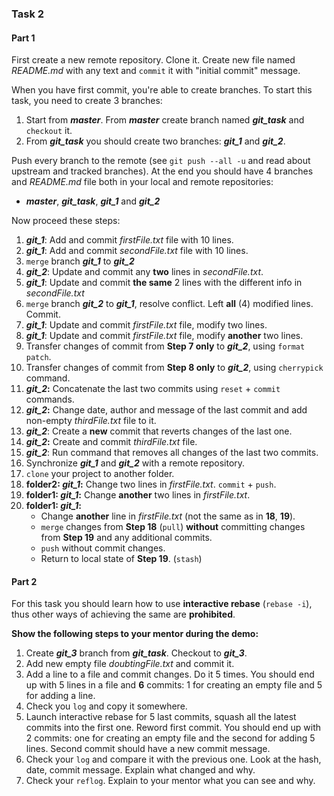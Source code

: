 ### Task 2

#### Part 1

First create a new remote repository. Clone it. Create new file named *README.md* with any text and `commit` it with "initial commit" message. 

When you have first commit, you're able to create branches. To start this task, you need to create 3 branches: 
1. Start from ***master***. From ***master*** create branch named ***git\_task*** and `checkout` it. 
2. From ***git\_task*** you should create two branches: ***git\_1*** and ***git\_2***.

Push every branch to the remote (see `git push --all -u` and read about upstream and tracked branches). At the end you should have 4 branches and *README.md* file both in your local and remote repositories: 
- ***master***, ***git\_task***, ***git\_1*** and ***git\_2***

Now proceed these steps:

1. ***git\_1***: Add and commit *firstFile.txt* file with 10 lines.
2. ***git\_1***: Add and commit *secondFile.txt* file with 10 lines.
3. `merge` branch ***git\_1*** to ***git\_2***
4. ***git\_2***: Update and commit any **two** lines in *secondFile.txt*.
5. ***git\_1***: Update and commit **the same** 2 lines with the different info in *secondFile.txt*
6. `merge` branch ***git\_2*** to ***git\_1***, resolve conflict. Left **all** (4) modified lines. Commit.
7. ***git\_1***: Update and commit *firstFile.txt* file, modify two lines.
8. ***git\_1***: Update and commit *firstFile.txt* file, modify **another** two lines.
9. Transfer changes of commit from **Step 7 only** to ***git\_2***, using `format patch`.
10. Transfer changes of commit from **Step 8 only** to ***git\_2***, using `cherrypick` command.
11. ***git\_2*:** Concatenate the last two commits using `reset` + `commit` commands.
12. ***git\_2*:** Change date, author and message of the last commit and add non-empty *thirdFile.txt* file to it.
13. ***git\_2***: Create a **new** commit that reverts changes of the last one.
14. ***git\_2*:** Create and commit *thirdFile.txt* file.
15. ***git\_2***: Run command that removes all changes of the last two commits.
16. Synchronize ***git\_1*** and ***git\_2*** with a remote repository.
17. `clone` your project to another folder.
18. **folder2: *git\_1*:** Change two lines in *firstFile.txt*. `commit` + `push`.
19. **folder1: *git\_1*:** Change **another** two lines in *firstFile.txt*.
20. **folder1: *git\_1*:**   
    - Change **another** line in *firstFile.txt* (not the same as in **18**, **19**).
    - `merge` changes from **Step 18** (`pull`) **without** committing changes from **Step 19** and any additional commits.
    - `push` without commit changes.
    - Return to local state of **Step 19**. (`stash`)

#### Part 2
For this task you should learn how to use **interactive rebase** (`rebase -i`), thus other ways of achieving the same are **prohibited**. 

**Show the following steps to your mentor during the demo:**
1. Create ***git\_3*** branch from ***git\_task***. Checkout to ***git\_3***.
2. Add new empty file *doubtingFile.txt* and commit it.
3. Add a line to a file and commit changes. Do it 5 times. You should end up with 5 lines in a file and **6** commits: 1 for creating an empty file and 5 for adding a line.
4. Check you `log` and copy it somewhere.
5. Launch interactive rebase for 5 last commits, squash all the latest commits into the first one. Reword first commit. You should end up with 2 commits: one for creating an empty file and the second for adding 5 lines. Second commit should have a new commit message.
6. Check your `log` and compare it with the previous one. Look at the hash, date, commit message. Explain what changed and why.
7. Check your `reflog`. Explain to your mentor what you can see and why.
